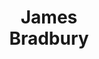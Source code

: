 ---
layout: page
title: <b>James</b> <br> Bradbury 
description: Google DeepMind
img: assets/img/james.jpg
redirect: https://twitter.com/jekbradbury
importance: 5
category: panelist
---